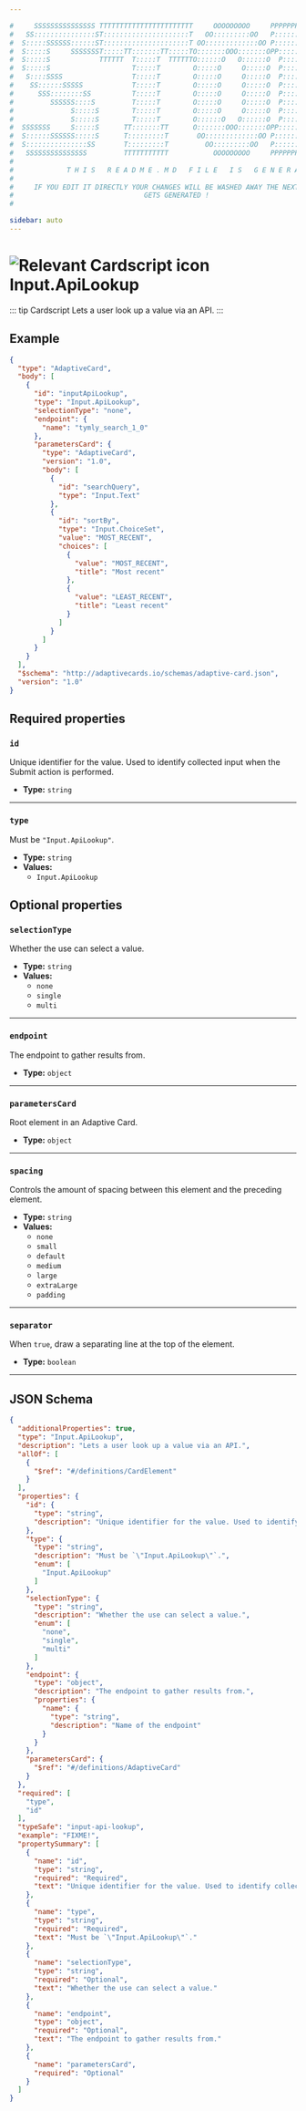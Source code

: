 ```yaml
---

#     SSSSSSSSSSSSSSS TTTTTTTTTTTTTTTTTTTTTTT     OOOOOOOOO     PPPPPPPPPPPPPPPPP    !!!  
#   SS:::::::::::::::ST:::::::::::::::::::::T   OO:::::::::OO   P::::::::::::::::P  !!:!! 
#  S:::::SSSSSS::::::ST:::::::::::::::::::::T OO:::::::::::::OO P::::::PPPPPP:::::P !:::! 
#  S:::::S     SSSSSSST:::::TT:::::::TT:::::TO:::::::OOO:::::::OPP:::::P     P:::::P!:::! 
#  S:::::S            TTTTTT  T:::::T  TTTTTTO::::::O   O::::::O  P::::P     P:::::P!:::! 
#  S:::::S                    T:::::T        O:::::O     O:::::O  P::::P     P:::::P!:::! 
#   S::::SSSS                 T:::::T        O:::::O     O:::::O  P::::PPPPPP:::::P !:::! 
#    SS::::::SSSSS            T:::::T        O:::::O     O:::::O  P:::::::::::::PP  !:::! 
#      SSS::::::::SS          T:::::T        O:::::O     O:::::O  P::::PPPPPPPPP    !:::! 
#         SSSSSS::::S         T:::::T        O:::::O     O:::::O  P::::P            !:::! 
#              S:::::S        T:::::T        O:::::O     O:::::O  P::::P            !!:!! 
#              S:::::S        T:::::T        O::::::O   O::::::O  P::::P             !!!   
#  SSSSSSS     S:::::S      TT:::::::TT      O:::::::OOO:::::::OPP::::::PP                 
#  S::::::SSSSSS:::::S      T:::::::::T       OO:::::::::::::OO P::::::::P           !!!  
#  S:::::::::::::::SS       T:::::::::T         OO:::::::::OO   P::::::::P          !!:!! 
#   SSSSSSSSSSSSSSS         TTTTTTTTTTT           OOOOOOOOO     PPPPPPPPPP           !!!  
#                                                                                          
#             T H I S   R E A D M E . M D   F I L E   I S   G E N E R A T E D !           
#                                                                                         
#     IF YOU EDIT IT DIRECTLY YOUR CHANGES WILL BE WASHED AWAY THE NEXT TIME THIS FILE  
#                                GETS GENERATED !
#                                                                                         

sidebar: auto
---
```


# <img class="header-prefix-icon" :src="$withBase('/cardscript-assets/icons/24dp/input-api-lookup.svg')" alt="Relevant Cardscript icon">Input.ApiLookup

::: tip Cardscript
Lets a user look up a value via an API.
:::

## Example

``` json
{
  "type": "AdaptiveCard",
  "body": [
    {
      "id": "inputApiLookup",
      "type": "Input.ApiLookup",
      "selectionType": "none",
      "endpoint": {
        "name": "tymly_search_1_0"
      },
      "parametersCard": {
        "type": "AdaptiveCard",
        "version": "1.0",
        "body": [
          {
            "id": "searchQuery",
            "type": "Input.Text"
          },
          {
            "id": "sortBy",
            "type": "Input.ChoiceSet",
            "value": "MOST_RECENT",
            "choices": [
              {
                "value": "MOST_RECENT",
                "title": "Most recent"
              },
              {
                "value": "LEAST_RECENT",
                "title": "Least recent"
              }
            ]
          }
        ]
      }
    }
  ],
  "$schema": "http://adaptivecards.io/schemas/adaptive-card.json",
  "version": "1.0"
}
```

## Required properties

### `id`

Unique identifier for the value. Used to identify collected input when the Submit action is performed.

* **Type:** `string`

----

### `type`

Must be `"Input.ApiLookup"`.

* **Type:** `string`
* **Values:**
  * `Input.ApiLookup`

## Optional properties

### `selectionType`

Whether the use can select a value.

* **Type:** `string`
* **Values:**
  * `none`
  * `single`
  * `multi`

----

### `endpoint`

The endpoint to gather results from.

* **Type:** `object`

----

### `parametersCard`

Root element in an Adaptive Card.

* **Type:** `object`

----

### `spacing`

Controls the amount of spacing between this element and the preceding element.

* **Type:** `string`
* **Values:**
  * `none`
  * `small`
  * `default`
  * `medium`
  * `large`
  * `extraLarge`
  * `padding`

----

### `separator`

When `true`, draw a separating line at the top of the element.

* **Type:** `boolean`



<hr>

## JSON Schema

``` json
{
  "additionalProperties": true,
  "type": "Input.ApiLookup",
  "description": "Lets a user look up a value via an API.",
  "allOf": [
    {
      "$ref": "#/definitions/CardElement"
    }
  ],
  "properties": {
    "id": {
      "type": "string",
      "description": "Unique identifier for the value. Used to identify collected input when the Submit action is performed."
    },
    "type": {
      "type": "string",
      "description": "Must be `\"Input.ApiLookup\"`.",
      "enum": [
        "Input.ApiLookup"
      ]
    },
    "selectionType": {
      "type": "string",
      "description": "Whether the use can select a value.",
      "enum": [
        "none",
        "single",
        "multi"
      ]
    },
    "endpoint": {
      "type": "object",
      "description": "The endpoint to gather results from.",
      "properties": {
        "name": {
          "type": "string",
          "description": "Name of the endpoint"
        }
      }
    },
    "parametersCard": {
      "$ref": "#/definitions/AdaptiveCard"
    }
  },
  "required": [
    "type",
    "id"
  ],
  "typeSafe": "input-api-lookup",
  "example": "FIXME!",
  "propertySummary": [
    {
      "name": "id",
      "type": "string",
      "required": "Required",
      "text": "Unique identifier for the value. Used to identify collected input when the Submit action is performed."
    },
    {
      "name": "type",
      "type": "string",
      "required": "Required",
      "text": "Must be `\"Input.ApiLookup\"`."
    },
    {
      "name": "selectionType",
      "type": "string",
      "required": "Optional",
      "text": "Whether the use can select a value."
    },
    {
      "name": "endpoint",
      "type": "object",
      "required": "Optional",
      "text": "The endpoint to gather results from."
    },
    {
      "name": "parametersCard",
      "required": "Optional"
    }
  ]
}
```
